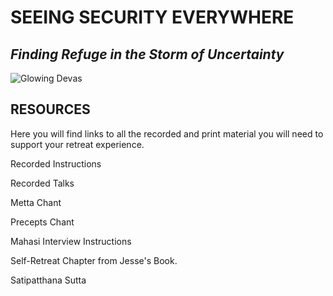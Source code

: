 # SEEING SECURITY EVERYWHERE
## *Finding Refuge in the Storm of Uncertainty*

![Glowing Devas](https://storage.googleapis.com/vipassanahawaii-courses/buddha11.jpg)

## RESOURCES
Here you will find links to all the recorded and print material you will need to support your retreat experience.

Recorded Instructions

Recorded Talks

Metta Chant

Precepts Chant

Mahasi Interview Instructions

Self-Retreat Chapter from Jesse's Book.

Satipatthana Sutta
